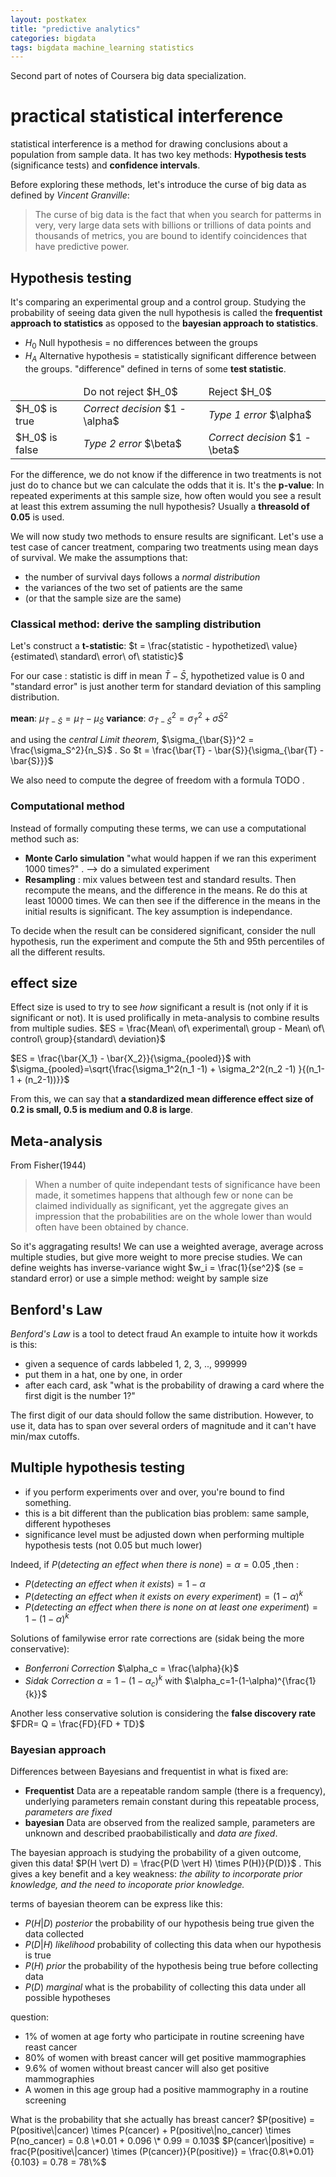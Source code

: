 ```yaml
---
layout: postkatex
title: "predictive analytics"
categories: bigdata
tags: bigdata machine_learning statistics
---
```


Second part of notes of Coursera big data specialization.
<!--more-->

# practical statistical interference
statistical interference is a method for drawing conclusions about a population from sample data. It has two key methods: **Hypothesis tests** (significance tests) and **confidence intervals**.

Before exploring these methods, let's introduce the curse of big data as defined by *Vincent Granville*:

> The curse of big data is the fact that when you search for patterms in very, very large data sets with billions or trillions of data points and thousands of metrics, you are bound to identify coincidences that have predictive power.

## Hypothesis testing
It's comparing an experimental group and a control group. Studying the probability of seeing data given the null hypothesis is called the **frequentist approach to statistics** as opposed to the **bayesian approach to statistics**.

 - $H_0$ Null hypothesis = no differences between the groups
 - $H_A$ Alternative hypothesis = statistically significant difference between the groups. "difference" defined in terns of some **test statistic**.

<table>
  <thead>
    <tr>
      <td> </td>
      <td> Do not reject $H_0$ </td>
      <td> Reject $H_0$ </td>
    </tr>
  </thead>
  <tbody>
    <tr>
      <td> $H_0$ is true </td>
      <td> <em>Correct decision</em> $1 - \alpha$ </td>
      <td> <em>Type 1 error</em>  $\alpha$ </td>      
    </tr>
    <tr>
      <td> $H_0$ is false </td>
      <td> <em>Type 2 error</em> $\beta$ </td>
      <td> <em>Correct decision</em> $1 - \beta$ </td>      
    </tr>
  </tbody>
</table>

For the difference, we do not know if the difference in two treatments is not just do to chance but we can calculate the odds that it is. It's the **p-value**: In repeated experiments at this sample size, how often would you see a result at least this extrem assuming the null hypothesis? Usually a **threasold of 0.05** is used.

We will now study two methods to ensure results are significant. Let's use a test case of cancer treatment, comparing two treatments using mean days of survival. We make the assumptions that:

 - the number of survival days follows a *normal distribution*
 - the variances of the two set of patients are the same
 - (or that the sample size are the same)


### Classical method: derive the sampling distribution

Let's construct a **t-statistic**:  $t = \frac{statistic - hypothetized\ value}{estimated\ standard\ error\ of\ statistic}$

For our case : statistic is diff in mean $\bar{T} - \bar{S}$, hypothetized value is 0 and "standard error" is just another term for standard deviation of this sampling distribution.

**mean**: $\mu_{\bar{T} - \bar{S}} = \mu_{\bar{T}} - \mu_{\bar{S}}$
**variance**: $\sigma_{\bar{T} - \bar{S}}^2 = \sigma_{\bar{T}}^2 + \sigma{\bar{S}}^2$

and using the *central Limit theorem*,  $\sigma_{\bar{S}}^2 = \frac{\sigma_S^2}{n_S}$ . So $t = \frac{\bar{T} - \bar{S}}{\sigma_{\bar{T} - \bar{S}}}$

We also need to compute the degree of freedom with a formula TODO .

### Computational method
Instead of formally computing these terms, we can use a computational method such as:

 - **Monte Carlo simulation** "what would happen if we ran this experiment 1000 times?" . --> do a simulated experiment
 - **Resampling** : mix values between test and standard results. Then recompute the means, and the difference in the means. Re do this at least 10000 times. We can then see if the difference in the means in the initial results is significant. The key assumption is independance.
 
To decide when the result can be considered significant, consider the null hypothesis, run the experiment and compute the 5th and 95th percentiles of all the different results.

## effect size
Effect size is used to try to see *how* significant a result is (not only if it is significant or not). It is used prolifically in meta-analysis to combine results from multiple sudies. $ES = \frac{Mean\ of\ experimental\ group - Mean\ of\ control\ group}{standard\ deviation}$

$ES = \frac{\bar{X_1} - \bar{X_2}}{\sigma_{pooled}}$  with $\sigma_{pooled}=\sqrt{\frac{\sigma_1^2(n_1 -1) + \sigma_2^2(n_2 -1) }{(n_1-1 + (n_2-1))}}$

From this, we can say that **a standardized mean difference effect size of 0.2 is small, 0.5 is medium and 0.8 is large**.

## Meta-analysis
From Fisher(1944)

> When a number of quite independant tests of significance have been made, it sometimes happens that although few or none can be claimed individually as significant, yet the aggregate gives an impression that the probabilities are on the whole lower than would often have been obtained by chance.

So it's aggragating results! We can use a weighted average, average across multiple studies, but give more weight to more precise studies. We can define weights has inverse-variance wight $w_i = \frac(1}{se^2}$ (se = standard error) or use a simple method: weight by sample size

## Benford's Law
*Benford's Law* is a tool to detect fraud
An example to intuite how it workds is this:

 - given a sequence of cards labbeled 1, 2, 3, .., 999999
 - put them in a hat, one by one, in order
 - after each card, ask "what is the probability of drawing a card where the first digit is the number 1?"

The first digit of our data should follow the same distribution. However, to use it, data has to span over several orders of magnitude and it can't have min/max cutoffs.


## Multiple hypothesis testing

 - if you perform experiments over and over, you're bound to find something.
 - this is a bit different than the publication bias problem: same sample, different hypotheses
 - significance level must be adjusted down when performing multiple hypothesis tests (not 0.05 but much lower)

Indeed, if $P(detecting\ an\ effect\ when\ there\ is\ none) = \alpha = 0.05$ ,then :

 - $P(detecting\ an\ effect\ when\ it\ exists)=1-\alpha$
 - $P(detecting\ an\ effect\ when\ it\ exists\ on\ every\ experiment)=(1-\alpha)^k$
 - $P(detecting\ an\ effect\ when\ there\ is\ none\ on\ at\ least\ one\ experiment) = 1-(1-\alpha)^k$

Solutions of familywise error rate corrections are (sidak being the more conservative):

 - *Bonferroni Correction* $\alpha_c = \frac{\alpha}{k}$
 - *Sidak Correction* $\alpha=1-(1-\alpha_c)^k$ with $\alpha_c=1-(1-\alpha)^{\frac{1}{k}}$

Another less conservative solution is considering the **false discovery rate**  $FDR= Q = \frac{FD}{FD + TD}$




### Bayesian approach

Differences between Bayesians and frequentist in what is fixed are:
 - **Frequentist** Data are a repeatable random sample (there is a frequency), underlying parameters remain constant during this repeatable process, *parameters are fixed*
 - **bayesian** Data are observed from the realized sample, parameters are unknown and described praobabilistically and *data are fixed*.

The bayesian approach is studying the probability of a given outcome, given this data! $P(H \vert D) =  \frac{P(D \vert H) \times P(H)}{P(D)}$ .
This gives a key benefit and a key weakness: *the ability to incorporate prior knowledge, and the need to incoporate prior knowledge.*

terms of bayesian theorem can be express like this:

 - $P(H \vert D)$ _posterior_ the probability of our hypothesis being true given the data collected
 - $P(D \vert H)$ _likelihood_ probability of collecting this data when our hypothesis is true
 - $P(H)$ _prior_ the probability of the hypothesis being true before collecting data
 - $P(D)$ _marginal_ what is the probability of collecting this data under all possible hypotheses

question:

 - 1% of women at age forty who participate in routine screening have reast cancer
 - 80% of women with breast cancer will get positive mammographies
 - 9.6% of women without breast cancer will also get positive mammographies
 - A women in this age group had a positive mammography in a routine screening
 
What is the probability that she actually has breast cancer?
$P(positive) = P(positive\|cancer) \times P(cancer) + P(positive\|no_cancer) \times P(no_cancer) = 0.8 \*0.01 + 0.096 \* 0.99 = 0.103$
$P(cancer\|positive) = frac{P(positive\|cancer) \times (P(cancer)}{P(positive)} = \frac{0.8\*0.01}{0.103} = 0.78 = 78\%$
